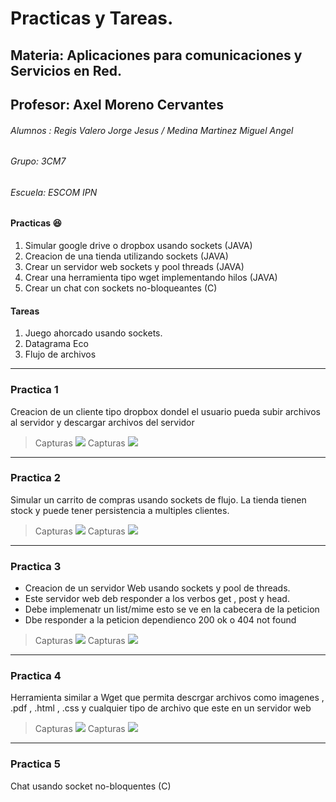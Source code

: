 # Practicas y Tareas.

## Materia: Aplicaciones para comunicaciones  y Servicios en Red.

## Profesor: Axel Moreno Cervantes

###### Alumnos : Regis Valero Jorge Jesus   /  Medina Martinez Miguel Angel 

###### Grupo: 3CM7

###### Escuela: ESCOM IPN

#### Practicas     :satisfied:

1. Simular google drive o dropbox  usando sockets (JAVA)
2. Creacion de una tienda utilizando sockets  (JAVA)
3. Crear un servidor web sockets y pool threads (JAVA)
4. Crear una herramienta tipo wget implementando hilos (JAVA)
5. Crear un chat con sockets no-bloqueantes  (C)

####  Tareas
1. Juego ahorcado usando sockets.
2. Datagrama Eco
3. Flujo de archivos
-----------------------
### Practica 1 
Creacion de un cliente tipo dropbox dondel el usuario pueda subir archivos al servidor  y descargar archivos del servidor 
>Capturas
![](https://i.postimg.cc/MZdTqdQ7/practica1.png)
> Capturas
![](https://i.postimg.cc/3rcTt6Gc/practica2.png)

----------------------------
### Practica 2
Simular un carrito de compras usando sockets de flujo. 
La tienda tienen stock y puede tener persistencia a multiples clientes. 

>Capturas
![](https://i.postimg.cc/Dfs58phX/practica2tienda.png)
> Capturas
![](https://i.postimg.cc/MHbyt4Z3/carrito.png)

-----------------
### Practica 3
* Creacion de un servidor Web usando sockets y pool de threads.
* Este servidor web deb responder a los verbos get , post y  head.
* Debe implemenatr un list/mime  esto se ve en la cabecera de la peticion
* Dbe responder a la peticion dependienco 200 ok  o 404 not found

>Capturas
![](https://i.postimg.cc/44VbJ8kF/practica3.png)
> Capturas
![](https://i.postimg.cc/5yBwntSM/practica3-2.png)

----------------------------------
### Practica 4 
Herramienta similar a Wget que permita descrgar archivos como imagenes , .pdf , .html , .css y cualquier tipo de archivo que este en un servidor web

>Capturas
![](https://i.postimg.cc/pTp9mL6B/practica4.png)
> Capturas
![](https://i.postimg.cc/ZqfBYdVR/practica4-2.png)

-----------------------------------
### Practica 5 
Chat usando socket no-bloquentes (C)


